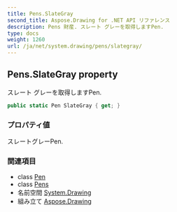 ```yaml
---
title: Pens.SlateGray
second_title: Aspose.Drawing for .NET API リファレンス
description: Pens 財産. スレート グレーを取得しますPen.
type: docs
weight: 1260
url: /ja/net/system.drawing/pens/slategray/
---
```

## Pens.SlateGray property

スレート グレーを取得しますPen.

```csharp
public static Pen SlateGray { get; }
```

### プロパティ値

スレートグレーPen.

### 関連項目

* class [Pen](../../pen/)
* class [Pens](../)
* 名前空間 [System.Drawing](../../pens/)
* 組み立て [Aspose.Drawing](../../../)


